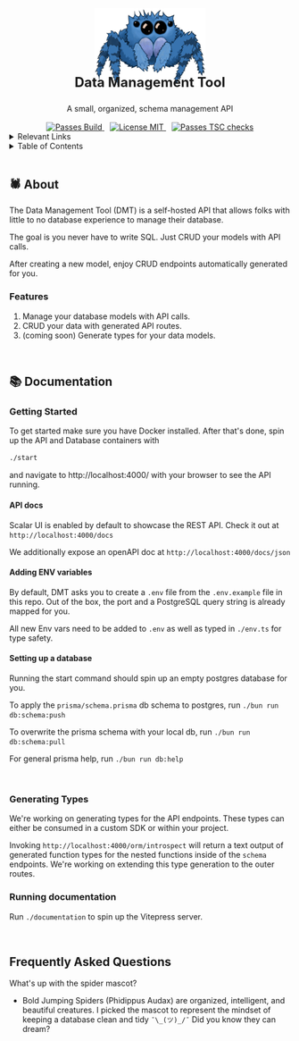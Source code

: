 <div align="center">
    <a href="https://github.com/lundjrl/data-management-tool">
      <img alt="Data Management Tool's mascot" src="images/readme-logo.png" width="200px">
    </a>
    <h3 align="center" style="font-size: 24px; margin-top: -24px">
      Data Management Tool
    </h3>
    <p align="center">A small, organized, schema management API</p>
    <div style="margin-top: 1rem">
      <a href="https://github.com/lundjrl/great-asset/actions/workflows/build.yml">
        <img alt="Passes Build" src="https://github.com/lundjrl/great-asset/actions/workflows/build.yml/badge.svg" />
      </a>
      <a href="https://opensource.org/licenses/MIT" style="margin-left: 10px">
        <img alt="License MIT" src="https://img.shields.io/badge/License-MIT-yellow.svg?color=blue" />
      </a>
      <a href="https://github.com/lundjrl/great-asset/actions/workflows/tsc.yml" style="margin-left: 10px">
        <img alt="Passes TSC checks" src="https://github.com/lundjrl/great-asset/actions/workflows/tsc.yml/badge.svg" />
      </a>
    </div>
</div>

<!-- Relevant Links section -->
<details>
  <summary>Relevant Links</summary>
  <ol>
    <li>
      <a href="https://sparkbusinessworks.postman.co/workspace/GA-Workspace~b8d212cc-0a2e-4e7c-a8d5-940ef5cf5f56/collection/28729570-1d13e580-4cac-456d-b939-acca422820cc?action=share&creator=28729570&active-environment=28729570-cd3ea200-137f-434a-b168-b5a53337f296" target="_blank">Postman</a>
    </li>
    <li>
      <a href="https://drive.google.com/drive/u/1/folders/1af3onOTX2v7sOIQcTjMO9r3A6XnZx8MW" target="_blank">Roadmap</a>
    </li>
  </ol>
</details>

<!-- Table of contents section -->
<details>
  <summary>Table of Contents</summary>
  <ol>
    <li>
      <a href="#️-about">About</a>
    </li>
    <li>
      <a href="#️-documentation">Documentation</a>
    </li>
    <li>
      <a href="#️-frequently-asked-questions">FAQ</a>
    </li>
  </ol>
</details>
<br />

## 🕷️ About

The Data Management Tool (DMT) is a self-hosted API that allows folks with little to no database experience to manage their database.

The goal is you never have to write SQL. Just CRUD your models with API calls.

After creating a new model, enjoy CRUD endpoints automatically generated for you.

### Features

1. Manage your database models with API calls.
2. CRUD your data with generated API routes.
3. (coming soon) Generate types for your data models.
<br />

## 📚 Documentation

### Getting Started

To get started make sure you have Docker installed.
After that's done, spin up the API and Database containers with

```bash
./start
```

and navigate to http://localhost:4000/ with your browser to see the API running.

#### API docs

Scalar UI is enabled by default to showcase the REST API. Check it out at `http://localhost:4000/docs`

We additionally expose an openAPI doc at `http://localhost:4000/docs/json`

#### Adding ENV variables

By default, DMT asks you to create a `.env` file from the `.env.example` file in this repo. Out of the box, the port and a PostgreSQL query string is already mapped for you.

All new Env vars need to be added to `.env` as well as typed in `./env.ts` for type safety.

#### Setting up a database

Running the start command should spin up an empty postgres database for you.

To apply the `prisma/schema.prisma` db schema to postgres, run `./bun run db:schema:push`

To overwrite the prisma schema with your local db, run `./bun run db:schema:pull`

For general prisma help, run `./bun run db:help`

<br />

### Generating Types

We're working on generating types for the API endpoints. These types can either be consumed in a custom SDK or within your project.

Invoking `http://localhost:4000/orm/introspect` will return a text output of generated function types for the nested functions inside of the `schema` endpoints. We're working on extending this type generation to the outer routes.

### Running documentation

Run `./documentation` to spin up the Vitepress server.

<br />

## Frequently Asked Questions

What's up with the spider mascot?

- Bold Jumping Spiders (Phidippus Audax) are organized, intelligent, and beautiful creatures. I picked the mascot to represent the mindset of keeping a database clean and tidy `¯\_(ツ)_/¯` Did you know they can dream?
